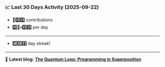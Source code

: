 <!--START_STATS-->
### 📈 Last 30 Days Activity (2025-09-22)  
- **🎱5️⃣5️⃣** contributions  
- **2️⃣🎱•5️⃣0️⃣** per day
---
- **1️⃣1️⃣4️⃣** day streak!
---
📝 **Latest blog:** [**The Quantum Loop: Programming in Superposition**](https://andriak.com/blog/quantum-loop)
<!--END_STATS-->
